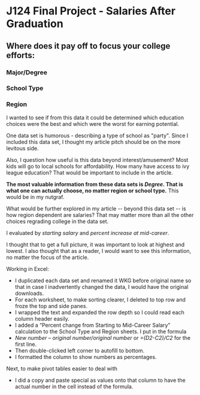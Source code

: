 # J124 Final Project - Salaries After Graduation
## Where does it pay off to focus your college efforts:
### Major/Degree
### School Type
### Region

I wanted to see if from this data it could be determined which education choices were the best and which were the worst for earning potential. 

One data set is humorous - describing a type of school as "party". Since I included this data set, I thought my article pitch should be on the more levitous side.

Also, I question how useful is this data beyond interest/amusement? Most kids will go to local schools for affordability. How many have access to ivy league education? That would be important to include in the article.

**The most valuable information from these data sets is *Degree*. That is what one can actually choose, no matter region or school type.** This would be in my nutgraf.

What would be further explored in my article -- beyond this data set -- is how region dependent are salaries? That may matter more than all the other choices regrading college in the data set.

I evaluated by *starting salary* and *percent increase at mid-career*. 

I thought that to get a full picture, it was important to look at highest and lowest. I also thought that as a reader, I would want to see this information, no matter the focus of the article. 

Working in Excel:
* I duplicated each data set and renamed it WKG before original name so that in case I inadvertently changed the data, I would have the original downloads.
* For each worksheet, to make sorting clearer, I deleted to top row and froze the top and side panes.
* I wrapped the text and expanded the row depth so I could read each column header easily.
* I added a “Percent change from Starting to Mid-Career Salary” calculation to the School Type and Region sheets. I put in the formula
* *New number – original number/original number* or *=(D2-C2)/C2* for the first line.
* Then double-clicked left corner to autofill to bottom.
* I formatted the column to show numbers as percentages.

Next, to make pivot tables easier to deal with 
* I did a copy and paste special as values onto that column to have the actual number in the cell instead of the formula. 

